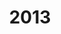 ---
title: '2013'
indice: 0.39842111831824445
countries:
- title: Australia
  code: AUS
  indice: 0.44584752924146176
- title: Austria
  code: AUT
  indice: 0.38156191634516384
- title: Belgium
  code: BEL
  indice: 0.43786894177123675
- title: Czechia
  code: CZE
  indice: 0.3492041027091865
- title: Denmark
  code: DNK
  indice: 0.42180187742547215
- title: Finland
  code: FIN
  indice: 0.4072080530387278
- title: France
  code: FRA
  indice: 0.4585264250347745
- title: Germany
  code: DEU
  indice: 0.40401994922339163
- title: Greece
  code: GRC
  indice: 0.44161058435160544
- title: Hungary
  code: HUN
  indice: 0.3725489640496355
- title: Iceland
  code: ISL
  indice: 0.41885848851765745
- title: Ireland
  code: IRL
  indice: 0.4209112450498004
- title: Italy
  code: ITA
  indice: 0.42271369601234965
- title: Japan
  code: JPN
  indice: 0.39745359590180285
- title: Korea
  code: KOR
  indice: 0.3488905801069393
- title: Luxembourg
  code: LUX
  indice: 0.5529183967983552
- title: Mexico
  code: MEX
  indice: 0.34516799005167303
- title: Netherlands
  code: NLD
  indice: 0.44338497147816996
- title: New Zealand
  code: NZL
  indice: 0.4345761101876038
- title: Norway
  code: NOR
  indice: 0.3801407319189634
- title: Poland
  code: POL
  indice: 0.33876150865993887
- title: Portugal
  code: PRT
  indice: 0.41171194193781446
- title: Slovakia
  code: SVK
  indice: 0.38176934734110607
- title: Spain
  code: ESP
  indice: 0.41417228279022644
- title: Sweden
  code: SWE
  indice: 0.42595219260091993
- title: Switzerland
  code: CHE
  indice: 0.40754026003358923
- title: Turkey
  code: TUR
  indice: 0.3265953302733929
- title: United Kingdom
  code: GBR
  indice: 0.47299921272698553
- title: Chile
  code: CHL
  indice: 0.3890484324122791
- title: China
  code: CHN
  indice: 0.3076919443477347
- title: Estonia
  code: EST
  indice: 0.38024832425138444
- title: India
  code: IND
  indice: 0.30846740203024037
- title: Indonesia
  code: IDN
  indice: 0.23301679633422193
- title: Russian Federation
  code: RUS
  indice: 0.3657424826620583
- title: Slovenia
  code: SVN
  indice: 0.366142122133518
- title: South Africa
  code: ZAF
  indice: 0.41918660884457504
- title: Euro area
  code: EA
  indice: 0.4243729932691548
- title: Europe
  code: EU
  indice: 0.4190349179977413
- title: United States of America
  code: USA
  indice: 0.46777133332055876
- title: Israel
  code: ISR
  indice: 0.4607754944937007
- title: Canada
  code: CAN
  indice: 0.42333121096639487
- title: Brazil
  code: BRA
  indice: 0.4009727359763654
- title: El Salvador
  code: LVA
  indice: 0.40001360404369435
- title: Costa Rica
  code: CRI
  indice: 0.4196512312647451
- title: Lithuania
  code: LTU
  indice: 0.3158561722080282
- title: Colombia
  code: COL
  indice: 0.3613314105049026
---